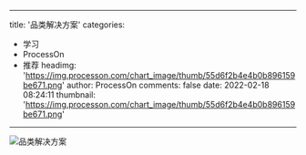 
---
title: '品类解决方案'
categories: 
 - 学习
 - ProcessOn
 - 推荐
headimg: 'https://img.processon.com/chart_image/thumb/55d6f2b4e4b0b896159be671.png'
author: ProcessOn
comments: false
date: 2022-02-18 08:24:11
thumbnail: 'https://img.processon.com/chart_image/thumb/55d6f2b4e4b0b896159be671.png'
---

<div>   
<img class="thumb" alt="品类解决方案" src="https://img.processon.com/chart_image/thumb/55d6f2b4e4b0b896159be671.png" referrerpolicy="no-referrer">
<p></p>  
</div>
            